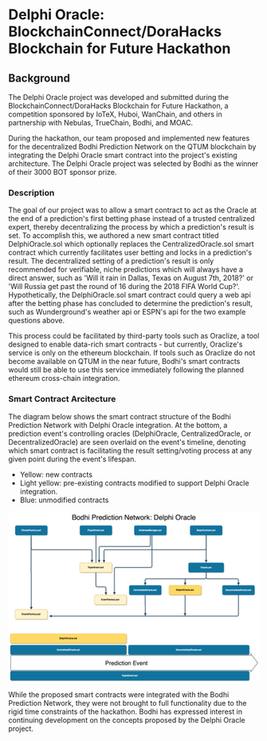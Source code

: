 # Delphi Oracle: BlockchainConnect/DoraHacks Blockchain for Future Hackathon

## Background

The Delphi Oracle project was developed and submitted during the BlockchainConnect/DoraHacks Blockchain for Future Hackathon, a competition sponsored by IoTeX, Huboi, WanChain, and others in partnership with Nebulas, TrueChain, Bodhi, and MOAC.

During the hackathon, our team proposed and implemented new features for the decentralized Bodhi Prediction Network on the QTUM blockchain by integrating the Delphi Oracle smart contract into the project's existing architecture. The Delphi Oracle project was selected by Bodhi as the winner of their 3000 BOT sponsor prize.

### Description

The goal of our project was to allow a smart contract to act as the Oracle at the end of a prediction's first betting phase instead of a trusted centralized expert, thereby decentralizing the process by which a prediction's result is set. To accomplish this, we authored a new smart contract titled DelphiOracle.sol which optionally replaces the CentralizedOracle.sol smart contract which currently facilitates user betting and locks in a prediction's result. The decentralized setting of a prediction's result is only recommended for verifiable, niche predictions which will always have a direct answer, such as 'Will it rain in Dallas, Texas on August 7th, 2018?' or 'Will Russia get past the round of 16 during the 2018 FIFA World Cup?'. Hypothetically, the DelphiOracle.sol smart contract could query a web api after the betting phase has concluded to determine the prediction's result, such as Wunderground's weather api or ESPN's api for the two example questions above.

This process could be facilitated by third-party tools such as Oraclize, a tool designed to enable data-rich smart contracts - but currently, Oraclize's service is only on the ethereum blockchain. If tools such as Oraclize do not become available on QTUM in the near future, Bodhi's smart contracts would still be able to use this service immediately following the planned ethereum cross-chain integration.

### Smart Contract Arcitecture

The diagram below shows the smart contract structure of the Bodhi Prediction Network with Delphi Oracle integration. At the bottom, a prediction event's controlling oracles (DelphiOracle, CentralizedOracle, or DecentralizedOracle) are seen overlaid on the event's timeline, denoting which smart contract is facilitating the result setting/voting process at any given point during the event's lifespan.

- Yellow: new contracts
- Light yellow: pre-existing contracts modified to support Delphi Oracle integration.
- Blue: unmodified contracts

![Bodhi Prediction Network + Delphi Oracle smart contracts](/DelphiOracleContractStructure.png)

While the proposed smart contracts were integrated with the Bodhi Prediction Network, they were not brought to full functionality due to the rigid time constraints of the hackathon. Bodhi has expressed interest in continuing development on the concepts proposed by the Delphi Oracle project.
